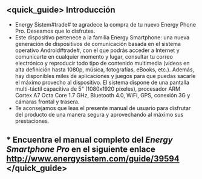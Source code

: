 ## <quick_guide> Introducción

* Energy Sistem#trade# te agradece la compra de tu nuevo Energy Phone Pro. Deseamos que lo disfrutes.
* Este dispositivo pertenece a la familia Energy Smartphone: una nueva generación de dispositivos de comunicación
basada en el sistema operativo Android#trade#, con el que podrás acceder a Internet y comunicarte en cualquier
momento y lugar, consultar tu correo electrónico y reproducir todo tipo de contenido multimedia (vídeos en alta
definición hasta 1080p, música, fotografías, eBooks, etc.).
Además, hay disponibles miles de aplicaciones y juegos para que puedas sacarle el máximo provecho al
dispositivo.
El sistema dispone de una pantalla multi-táctil capacitiva de 5" (1080x1920 píxeles), procesador ARM Cortex
A7 Octa Core 1.7 GHz, Bluetooth 4.0, WiFi, GPS, conexión 3G y cámaras frontal y trasera.
* Te aconsejamos que leas el presente manual de usuario para disfrutar del producto de una manera segura y
aprovechando al máximo sus prestaciones.


## <unique> * Encuentra el manual completo del *Energy Smartphone Pro* en el siguiente enlace  http://www.energysistem.com/guide/39594 </unique> </quick_guide>
